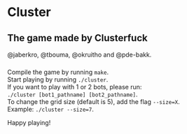 # Cluster
## The game made by Clusterfuck
@jaberkro, @tbouma, @okruitho and @pde-bakk.

###
Compile the game by running `make`.<br>
Start playing by running `./cluster`.<br>
If you want to play with 1 or 2 bots, please run:<br>
`./cluster [bot1_pathname] [bot2_pathname]`.<br>
To change the grid size (default is 5), add the flag `--size=X`.<br>
Example: `./cluster --size=7`.<br>

Happy playing!

